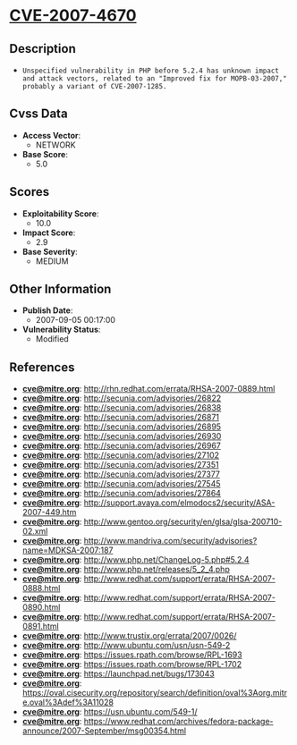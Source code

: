 
# [CVE-2007-4670](http://rhn.redhat.com/errata/RHSA-2007-0889.html)

## Description

- `Unspecified vulnerability in PHP before 5.2.4 has unknown impact and attack vectors, related to an "Improved fix for MOPB-03-2007," probably a variant of CVE-2007-1285.`

## Cvss Data

- **Access Vector**:
  - NETWORK
- **Base Score**:
  - 5.0

## Scores

- **Exploitability Score**:
  - 10.0
- **Impact Score**:
  - 2.9
- **Base Severity**:
  - MEDIUM

## Other Information

- **Publish Date**:
  - 2007-09-05 00:17:00
- **Vulnerability Status**:
  - Modified

## References

- **cve@mitre.org**: http://rhn.redhat.com/errata/RHSA-2007-0889.html
- **cve@mitre.org**: http://secunia.com/advisories/26822
- **cve@mitre.org**: http://secunia.com/advisories/26838
- **cve@mitre.org**: http://secunia.com/advisories/26871
- **cve@mitre.org**: http://secunia.com/advisories/26895
- **cve@mitre.org**: http://secunia.com/advisories/26930
- **cve@mitre.org**: http://secunia.com/advisories/26967
- **cve@mitre.org**: http://secunia.com/advisories/27102
- **cve@mitre.org**: http://secunia.com/advisories/27351
- **cve@mitre.org**: http://secunia.com/advisories/27377
- **cve@mitre.org**: http://secunia.com/advisories/27545
- **cve@mitre.org**: http://secunia.com/advisories/27864
- **cve@mitre.org**: http://support.avaya.com/elmodocs2/security/ASA-2007-449.htm
- **cve@mitre.org**: http://www.gentoo.org/security/en/glsa/glsa-200710-02.xml
- **cve@mitre.org**: http://www.mandriva.com/security/advisories?name=MDKSA-2007:187
- **cve@mitre.org**: http://www.php.net/ChangeLog-5.php#5.2.4
- **cve@mitre.org**: http://www.php.net/releases/5_2_4.php
- **cve@mitre.org**: http://www.redhat.com/support/errata/RHSA-2007-0888.html
- **cve@mitre.org**: http://www.redhat.com/support/errata/RHSA-2007-0890.html
- **cve@mitre.org**: http://www.redhat.com/support/errata/RHSA-2007-0891.html
- **cve@mitre.org**: http://www.trustix.org/errata/2007/0026/
- **cve@mitre.org**: http://www.ubuntu.com/usn/usn-549-2
- **cve@mitre.org**: https://issues.rpath.com/browse/RPL-1693
- **cve@mitre.org**: https://issues.rpath.com/browse/RPL-1702
- **cve@mitre.org**: https://launchpad.net/bugs/173043
- **cve@mitre.org**: https://oval.cisecurity.org/repository/search/definition/oval%3Aorg.mitre.oval%3Adef%3A11028
- **cve@mitre.org**: https://usn.ubuntu.com/549-1/
- **cve@mitre.org**: https://www.redhat.com/archives/fedora-package-announce/2007-September/msg00354.html
